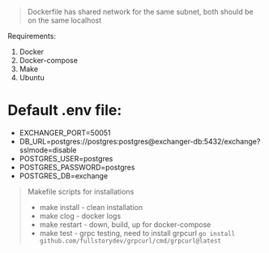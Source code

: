 > Dockerfile has shared network for the same subnet, both should be on the same localhost

Requirements:
1) Docker
2) Docker-compose
3) Make
4) Ubuntu

# Default .env file:

- EXCHANGER_PORT=50051
- DB_URL=postgres://postgres:postgres@exchanger-db:5432/exchange?sslmode=disable
-  POSTGRES_USER=postgres
-  POSTGRES_PASSWORD=postgres
-  POSTGRES_DB=exchange

> Makefile scripts for installations
> - make install - clean installation
> - make clog - docker logs
> - make restart - down, build, up for docker-compose
> - make test - grpc testing, need to install grpcurl ```go install github.com/fullstorydev/grpcurl/cmd/grpcurl@latest```

